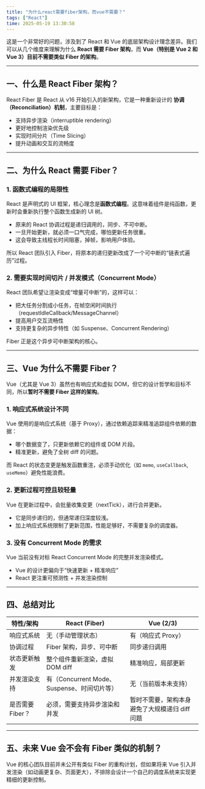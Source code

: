 ```yaml
---
title: "为什么react需要fiber架构，而vue不需要？"
tags: ["React"]
time: 2025-05-19 13:30:58
---
```


这是一个非常好的问题，涉及到了 React 和 Vue 的底层架构设计理念差异。我们可以从几个维度来理解为什么 **React 需要 Fiber 架构**，而 **Vue（特别是 Vue 2 和 Vue 3）目前不需要类似 Fiber 的架构**。

---

## 一、什么是 React Fiber 架构？

React Fiber 是 React 从 v16 开始引入的新架构，它是一种重新设计的 **协调（Reconciliation）机制**，主要目标是：

- 支持异步渲染（interruptible rendering）
- 更好地控制渲染优先级
- 实现时间分片（Time Slicing）
- 提升动画和交互的流畅度

---

## 二、为什么 React 需要 Fiber？

### 1\. **函数式编程的局限性**

React 是声明式的 UI 框架，核心理念是**函数式编程**。这意味着组件是纯函数，更新时会重新执行整个函数生成新的 UI 树。

- 原来的 React 协调过程是递归调用的，同步、不可中断。
- 一旦开始更新，就必须一口气完成，哪怕更新任务很重。
- 这会导致主线程长时间阻塞，掉帧，影响用户体验。

所以 React 团队引入 Fiber，将原本的递归更新改成了一个可中断的“链表式遍历”过程。

### 2\. **需要实现时间切片 / 并发模式（Concurrent Mode）**

React 团队希望让渲染变成“增量可中断”的，这样可以：

- 把大任务分割成小任务，在帧空闲时间执行（requestIdleCallback/MessageChannel）
- 提高用户交互流畅性
- 支持更复杂的异步特性（如 Suspense、Concurrent Rendering）

Fiber 正是这个异步可中断架构的核心。

---

## 三、Vue 为什么不需要 Fiber？

Vue（尤其是 Vue 3）虽然也有响应式和虚拟 DOM，但它的设计哲学和目标不同，所以**暂时不需要 Fiber 这样的架构**。

### 1\. **响应式系统设计不同**

Vue 使用的是响应式系统（基于 Proxy），通过依赖追踪来精准追踪组件依赖的数据：

- 哪个数据变了，只更新依赖它的组件或 DOM 片段。
- 精准更新，避免了全树 diff 的问题。

而 React 的状态变更是触发函数重渲，必须手动优化（如 `memo`, `useCallback`, `useMemo`）避免性能浪费。

### 2\. **更新过程可控且较轻量**

Vue 在更新过程中，会批量收集变更（nextTick），进行合并更新。

- 它是同步递归的，但通常递归深度较浅。
- 加上响应式系统限制了更新范围，性能足够好，不需要复杂的调度器。

### 3\. **没有 Concurrent Mode 的需求**

Vue 当前没有对标 React Concurrent Mode 的完整并发渲染模式。

- Vue 的设计更偏向于“快速更新 + 精准响应”
- React 更注重可预测性 + 并发渲染控制

---

## 四、总结对比

| 特性/架构        | React (Fiber)                               | Vue (2/3)                                      |
| ---------------- | ------------------------------------------- | ---------------------------------------------- |
| 响应式系统       | 无（手动管理状态）                          | 有（响应式 Proxy）                             |
| 协调过程         | Fiber 架构，异步、可中断                    | 同步递归调用                                   |
| 状态更新触发     | 整个组件重新渲染，虚拟 DOM diff             | 精准响应，局部更新                             |
| 并发渲染支持     | 有（Concurrent Mode、Suspense、时间切片等） | 无（当前版本未支持）                           |
| 是否需要 Fiber？ | 必须，需要支持异步渲染和并发                | 暂时不需要，架构本身避免了大规模递归 diff 问题 |

---

## 五、未来 Vue 会不会有 Fiber 类似的机制？

Vue 的核心团队目前并未公开有类似 Fiber 的重构计划，但如果将来 Vue 引入并发渲染（如动画更复杂、页面更大），不排除会设计一个自己的调度系统来实现更精细的更新控制。
